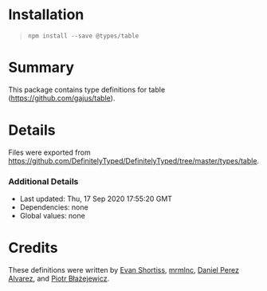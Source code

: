 # Installation
> `npm install --save @types/table`

# Summary
This package contains type definitions for table (https://github.com/gajus/table).

# Details
Files were exported from https://github.com/DefinitelyTyped/DefinitelyTyped/tree/master/types/table.

### Additional Details
 * Last updated: Thu, 17 Sep 2020 17:55:20 GMT
 * Dependencies: none
 * Global values: none

# Credits
These definitions were written by [Evan Shortiss](https://github.com/evanshortiss), [mrmlnc](https://github.com/mrmlnc), [Daniel Perez Alvarez](https://github.com/unindented), and [Piotr Błażejewicz](https://github.com/peterblazejewicz).
